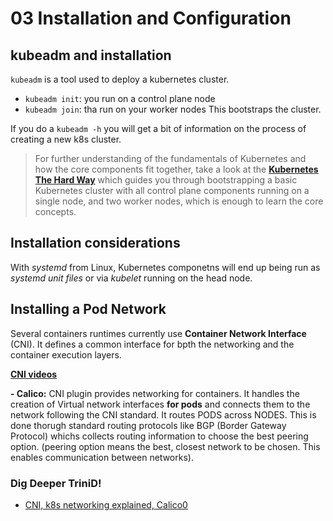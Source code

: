 # 03 Installation and Configuration
## kubeadm and installation
`kubeadm` is a tool used to deploy a kubernetes cluster.
- `kubeadm init`: you run on a control plane node
- `kubeadm join`: tha run on your worker nodes
This bootstraps the cluster.

If you do a `kubeadm -h` you will get a bit of information on the process of creating a new k8s cluster.

> For further understanding of the fundamentals of Kubernetes and how the core components fit together, take a look at the **[Kubernetes The Hard Way](https://github.com/kelseyhightower/kubernetes-the-hard-way.git)** which guides you through bootstrapping a basic Kubernetes cluster with all control plane components running on a single node, and two worker nodes, which is enough to learn the core concepts.

## Installation considerations
With *systemd*  from Linux, Kubernetes componetns will end up being run as *systemd unit files* or via *kubelet* running on the head node.



## Installing a Pod Network
Several containers runtimes currently use **Container Network Interface** (CNI).
It defines a common interface for bpth the networking and the container execution layers.

**[CNI videos](https://www.youtube.com/results?search_query=container+network+interface)**

**- Calico:** CNI plugin provides networking for containers. It handles the creation of Virtual network interfaces **for pods** and connects them to the network following the CNI standard. It routes PODS across NODES. This is done thorugh standard routing protocols like BGP (Border Gateway Protocol) whichs collects routing information to choose the best peering option. (peering option means the best, closest network to be chosen. This enables communication between networks).

### Dig Deeper TriniD!
- [CNI, k8s networking explained, Calico0](https://www.tigera.io/learn/guides/kubernetes-networking/kubernetes-cni/#:~:text=CNI%20was%20created%20to%20make,networking%20and%20container%20execution%20layers.)

